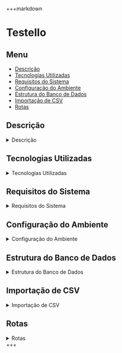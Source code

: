 +++markdown
# Testello

## Menu

- [Descrição](#descrição)
- [Tecnologias Utilizadas](#tecnologias-utilizadas)
- [Requisitos do Sistema](#requisitos-do-sistema)
- [Configuração do Ambiente](#configuração-do-ambiente)
- [Estrutura do Banco de Dados](#estrutura-do-banco-de-dados)
- [Importação de CSV](#importação-de-csv)
- [Rotas](#rotas)

## Descrição

<details>
<summary>Descrição</summary>
Solução para Importação de Tabelas de Frete para a Testello, uma transportadora que presta serviços para múltiplos clientes. A aplicação permite a importação eficiente de arquivos CSV contendo tabelas de frete de um ou mais clientes, suportando um grande volume de registros (até 300 mil linhas) sem causar timeout HTTP.
</details>

## Tecnologias Utilizadas

<details>
<summary>Tecnologias Utilizadas</summary>

- **Back-end**: PHP 8.2, Laravel
- **Banco de Dados**: MySQL

</details>

## Requisitos do Sistema

<details>
<summary>Requisitos do Sistema</summary>

- PHP 8.2+
- Node.js 18+
- MySQL 5.7+
- Composer
- Docker

</details>

## Configuração do Ambiente

<details>
<summary>Configuração do Ambiente</summary>

#### Clonar o Repositório

```bash
git clone git@github.com:albuquerque-lucas/testello.git
cd testello
```

#### Instalar dependências do Back-End

```bash
composer install
```

#### Subir os contêineres

```bash
vendor/bin/sail up
```

#### Deve-se lembrar que por padrão, o sail roda na porta 80. Caso ela já esteja em execução, será necessário fechar o processo em execução na porta 80

```bash
sudo lsof -i :80
sudo kill PID
```

#### Se os contêineres estiverem funcionando corretamente, você pode rodar as migrations

```bash
vendor/bin/sail migrate --seed
```

O comando acima irá rodar as migrações e os seeders do banco de dados, populando as tabelas branches e customers.

</details>

## Estrutura do Banco de Dados

<details>
<summary>Estrutura do Banco de Dados</summary>

### Tabelas Necessárias

A estrutura do banco de dados para a aplicação Testello inclui três tabelas principais: `customers`, `branches` e `freight_tables`. Abaixo está a descrição detalhada de cada uma dessas tabelas.

#### Tabela `customers`

Armazena informações sobre os clientes que utilizam os serviços da Testello.

- `id`: Identificador único do cliente.
- `name`: Nome do cliente.
- `timestamps`: Marcas de tempo de criação e atualização do registro.

#### Tabela `branches`

Armazena informações sobre as filiais da Testello.

- `id`: Identificador único da filial.
- `name`: Nome da filial.
- `location`: Localização da filial.
- `timestamps`: Marcas de tempo de criação e atualização do registro.

#### Tabela `freight_tables`

Armazena as tabelas de frete para cada cliente, contendo informações detalhadas sobre as tarifas de frete. Vale notar que a coluna branch_id é adicionada em uma migration posterior à migration principal.

- `id`: Identificador único da tabela de frete.
- `customer_id`: Chave estrangeira que referencia o cliente ao qual a tabela de frete pertence.
- `branch_id`: Chave estrangeira que referencia uma filial.
- `from_postcode`: Código postal de origem.
- `to_postcode`: Código postal de destino.
- `from_weight`: Peso inicial da faixa de frete.
- `to_weight`: Peso final da faixa de frete.
- `cost`: Custo do frete para a faixa de peso especificada.
- `timestamps`: Marcas de tempo de criação e atualização do registro.

</details>

## Importação de CSV

<details>
<summary>Importação de CSV</summary>

A importação de arquivos CSV na aplicação Testello é realizada através de uma rota específica que aceita arquivos CSV enviados pelos usuários. Este processo é gerido pela rota `POST /upload-freight-csv`, que aciona o método `uploadCSV` no `FreightTableController`.

### Processo de Importação

1. **Recebimento dos Arquivos CSV**:
   - O usuário seleciona e envia um ou mais arquivos CSV através da rota mencionada.
   - O método `uploadCSV` armazena temporariamente esses arquivos no servidor.

2. **Armazenamento Temporário**:
   - Cada arquivo CSV é salvo em uma pasta temporária.
   - Os caminhos dos arquivos são armazenados em um array para processamento posterior.

3. **Desencadeamento de um Job na Fila**:
   - Após o armazenamento temporário, um job chamado `ProcessFreightTableCsv` é colocado na fila de processamento.
   - Este job é responsável por processar os arquivos CSV de forma assíncrona, garantindo que o processo de importação não cause timeout no HTTP.

4. **Processamento dos Arquivos CSV**:
   - O job `ProcessFreightTableCsv` lê cada arquivo CSV e converte os dados para um formato apropriado.
   - Os registros são processados em chunks de 1000 linhas para otimizar a inserção no banco de dados e evitar sobrecarga.

5. **Inserção no Banco de Dados**:
   - Cada chunk de dados processado é inserido na tabela `freight_tables` do banco de dados.
   - A conversão de valores decimais é realizada para assegurar a precisão dos dados de frete.

### Evitando Timeout HTTP

Para evitar timeout HTTP durante a importação de grandes volumes de dados, o processo é realizado de forma assíncrona utilizando jobs na fila. Isso significa que, após o upload dos arquivos CSV, o usuário recebe uma resposta imediata confirmando que os arquivos estão sendo processados. O job `ProcessFreightTableCsv` cuida do processamento real dos dados, permitindo que a aplicação permaneça responsiva.

### Rodando Jobs em Ambiente de Desenvolvimento ou Produção

Para que os jobs sejam executados em um ambiente de desenvolvimento ou produção, é necessário rodar o seguinte comando:

```bash
vendor/bin/sail artisan queue:work
```

Em um ambiente de produção, pode ser necessário configurar Cron Jobs ou, dependendo do tipo de hospedagem, utilizar o Supervisor para manter o worker rodando continuamente. Isso garante que os jobs na fila sejam processados de maneira confiável e oportuna.

</details>

## Rotas

<details>
<summary>Rotas</summary>

A aplicação Testello possui as seguintes rotas disponíveis para interagir com os dados de frete, clientes e filiais:

- **Rota para Upload de CSV**:
  - `POST /upload-freight-csv`
    - Controlador: `FreightTableController@uploadCSV`
    - Descrição: Rota para fazer o upload de arquivos CSV contendo tabelas de frete.

- **Rota para Deleção em Massa de Tabelas de Frete**:
  - `POST /freight-tables/bulkDelete`
    - Controlador: `FreightTableController@bulkDelete`
    - Descrição: Rota para deletar múltiplas entradas de tabelas de frete de uma vez.

- **Rota para Deletar uma Tabela de Frete**:
  - `POST /freight-tables/delete`
    - Controlador: `FreightTableController@destroy`
    - Descrição: Rota para deletar uma tabela de frete específica.

- **Rotas para Tabelas de Frete**:
  - `GET /freight-tables`
    - Controlador: `FreightTableController@index`
    - Descrição: Rota para listar todas as tabelas de frete.
  - `POST /freight-tables`
    - Controlador: `FreightTableController@store`
    - Descrição: Rota para criar uma nova tabela de frete.
  - `GET /freight-tables/{id}`
    - Controlador: `FreightTableController@show`
    - Descrição: Rota para exibir uma tabela de frete específica.
  - `PUT /freight-tables/{id}`
    - Controlador: `FreightTableController@update`
    - Descrição: Rota para atualizar uma tabela de frete específica.

- **Rotas para Clientes**:
  - `GET /customers`
    - Controlador: `CustomerController@index`
    - Descrição: Rota para listar todos os clientes.
  - `POST /customers`
    - Controlador: `CustomerController@store`
    - Descrição: Rota para criar um novo cliente.
  - `GET /customers/{id}`
    - Controlador: `CustomerController@show`
    - Descrição: Rota para exibir um cliente específico.
  - `PUT /customers/{id}`
    - Controlador: `CustomerController@update`
    - Descrição: Rota para atualizar um cliente específico.
  - `DELETE /customers/{id}`
    - Controlador: `CustomerController@destroy`
    - Descrição: Rota para deletar um cliente específico.

- **Rotas para Filiais**:
  - `GET /branches`
    - Controlador: `BranchController@index`
    - Descrição: Rota para listar todas as filiais.
  - `POST /branches`
    - Controlador: `BranchController@store`
    - Descrição

: Rota para criar uma nova filial.
  - `GET /branches/{id}`
    - Controlador: `BranchController@show`
    - Descrição: Rota para exibir uma filial específica.
  - `PUT /branches/{id}`
    - Controlador: `BranchController@update`
    - Descrição: Rota para atualizar uma filial específica.
  - `DELETE /branches/{id}`
    - Controlador: `BranchController@destroy`
    - Descrição: Rota para deletar uma filial específica.

Essas rotas permitem a manipulação eficiente dos dados essenciais para a operação da Testello, facilitando a integração e a manutenção do sistema.

</details>
+++